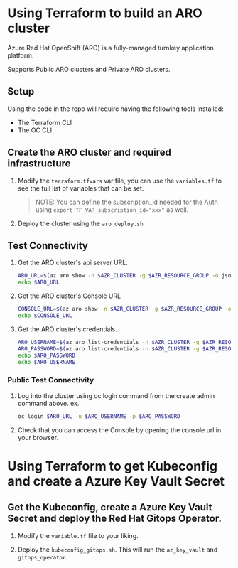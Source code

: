 # Using Terraform to build an ARO cluster

Azure Red Hat OpenShift (ARO) is a fully-managed turnkey application platform.

Supports Public ARO clusters and Private ARO clusters.

## Setup

Using the code in the repo will require having the following tools installed:

- The Terraform CLI
- The OC CLI

## Create the ARO cluster and required infrastructure

1. Modify the `terraform.tfvars` var file, you can use the `variables.tf` to see the full list of variables that can be set.

   >NOTE: You can define the subscription_id needed for the Auth using ```export TF_VAR_subscription_id="xxx"``` as well.

2. Deploy the cluster using the `aro_deploy.sh`

## Test Connectivity

1. Get the ARO cluster's api server URL.

   ```bash
   ARO_URL=$(az aro show -n $AZR_CLUSTER -g $AZR_RESOURCE_GROUP -o json | jq -r '.apiserverProfile.url')
   echo $ARO_URL
   ```

2. Get the ARO cluster's Console URL

   ```bash
   CONSOLE_URL=$(az aro show -n $AZR_CLUSTER -g $AZR_RESOURCE_GROUP -o json | jq -r '.consoleProfile.url')
   echo $CONSOLE_URL
   ```

3. Get the ARO cluster's credentials.

   ```bash
   ARO_USERNAME=$(az aro list-credentials -n $AZR_CLUSTER -g $AZR_RESOURCE_GROUP -o json | jq -r '.kubeadminUsername')
   ARO_PASSWORD=$(az aro list-credentials -n $AZR_CLUSTER -g $AZR_RESOURCE_GROUP -o json | jq -r '.kubeadminPassword')
   echo $ARO_PASSWORD
   echo $ARO_USERNAME
   ```

### Public Test Connectivity

1. Log into the cluster using oc login command from the create admin command above. ex.

    ```bash
    oc login $ARO_URL -u $ARO_USERNAME -p $ARO_PASSWORD
    ```

2. Check that you can access the Console by opening the console url in your browser.



# Using Terraform to get Kubeconfig and create a Azure Key Vault Secret

## Get the Kubeconfig, create a Azure Key Vault Secret and deploy the Red Hat Gitops Operator.

1. Modify the `variable.tf` file to your liking.

2. Deploy the `kubeconfig_gitops.sh`.  This will run the `az_key_vault` and `gitops_operator`.
